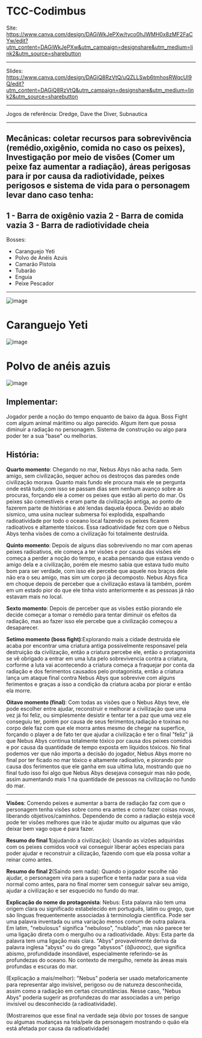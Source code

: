 
# TCC-Codimbus

Site: https://www.canva.com/design/DAGiWkJePXw/tyco0hJWMH0x8zMF2FaCYw/edit?utm_content=DAGiWkJePXw&utm_campaign=designshare&utm_medium=link2&utm_source=sharebutton

---
Slides:  https://www.canva.com/design/DAGiQ8RzVtQ/uQZLLSwb6tmhosRWqcUl9Q/edit?utm_content=DAGiQ8RzVtQ&utm_campaign=designshare&utm_medium=link2&utm_source=sharebutton

---
Jogos de referência: Dredge, Dave the Diver, Subnautica

---
Mecânicas: coletar recursos para sobrevivência (remédio,oxigênio, comida no caso os peixes), Investigação por meio de visões (Comer um peixe faz  aumentar a radiação), áreas perigosas para ir por causa da radiotividade, peixes perigosos e sistema de vida para o personagem levar dano caso tenha: 
---
1 - Barra de oxigênio vazia
2 - Barra de comida vazia
3 - Barra de radiotividade cheia
---

Bosses:
- Caranguejo Yeti
- Polvo de Anéis Azuis
- Camarão Pistola
- Tubarão
- Enguia
- Peixe Pescador
---
![image](https://github.com/user-attachments/assets/750f35d0-178f-4087-a4f1-8a5d0572a38c)
# Caranguejo Yeti
![image](https://github.com/user-attachments/assets/2955a4f5-d46f-47ef-8710-8f54b08cc84e)
# Polvo de anéis azuis

![image](https://github.com/user-attachments/assets/993f6481-5265-4878-b062-66715d8729c8)



<h2>Implementar:</h2> <p>Jogador perde a noção do tempo enquanto de baixo da água. Boss Fight com algum animal máritimo ou algo parecido. Algum item que possa diminuir a radiação no personagem. Sistema de construção ou algo para poder ter a sua "base" ou melhorias.</p>

<h2>História:</h2> 

 
**Quarto momento**: Chegando no mar, Nebus Abys não acha nada. Sem amigo, sem civilização, sequer achou os destroços das paredes onde civilização morava. Quanto mais fundo ele procura mais ele se pergunta onde está tudo,com isso se passam dias sem nenhum avanço sobre as procuras, forçando ele a comer os peixes que estão ali perto do mar. Os peixes são comestíveis e eram parte da civilização antiga, ao ponto de fazerem parte de histórias e até lendas daquela época. Devido ao abalo sísmico, uma usina nuclear submersa foi explodida, espalhando radioatividade por todo o oceano local fazendo os peixes ficarem radioativos e altamente tóxicos. Essa radioatividade fez com que o Nebus Abys tenha visões de como a civilização foi totalmente destruída.

**Quinto momento**: Depois de alguns dias sobrevivendo no mar com apenas peixes radioativos, ele começa a ter visões e por causa das visões ele começa a perder a noção do tempo, e acaba pensando que estava vendo o amigo dela e a civilização, porém ele mesmo sabia que estava tudo muito bom para ser verdade, com isso ele percebe que aquele nos braços dele não era o seu amigo, mas sim um corpo já decomposto. Nebus Abys fica em choque depois de perceber que a civilização estava lá também, porém em um estado pior do que ele tinha visto anteriormente e as pessoas já não estavam mais no local.

**Sexto momento**: Depois de perceber que as visões estão piorando ele decide começar a tomar o remédio para tentar diminuir os efeitos da radiação, mas ao fazer isso ele percebe que a civilização começou a desaparecer.

**Setimo momento (boss fight)**:Explorando mais a cidade destruida ele acaba por encontrar uma criatura antiga possivelmente responsavel pela destruição da civilização, então a criatura percebe ele, então o protagonista se vê obrigado a entrar em uma luta pelo sobrevivencia contra a criatura, corforme a luta vai acontecendo a criatura começa a fraquejar por conta da radiação e dos ferimentos causados pelo protagonista, então a criatura lança um ataque final contra Nebus Abys que sobrevive com alguns ferimentos e graças a isso a condição da criatura acaba por piorar e então ela morre. 

**Oitavo momento (final)**: Com todas as visões que o Nebus Abys teve, ele pode escolher entre ajudar, reconstruir e melhorar a civilização que uma vez já foi feliz, ou simplesmente desistir e tentar ter a paz que uma vez ele conseguiu ter, porém por causa de seus ferimentos,radiação e toxinas no corpo dele faz com que ele morra antes mesmo de chegar na superfice, forçando o player a de fato ter que ajudar a civilização e ter o final "feliz" já que Nebus Abys continua totalmente tóxico por causa dos peixes comidos e por causa da quantidade de tempo exposta em líquidos tóxicos. No final podemos ver que não importa a decisão do jogador, Nebus Abys morre no final por ter ficado no mar tóxico e altamente radioatívo, e piorando por causa dos ferimentos que ele ganha em sua ultima luta, mostrando que no final tudo isso foi algo que Nebus Abys desejava conseguir mas não pode, assim aumentando mais 1 na quantidade de pessoas na civilização no fundo do mar.

---

**Visões**: Comendo peixes e aumentar a barra de radiação faz com que o personagem tenha visões sobre como era antes e como fazer coisas novas, liberando objetivos/caminhos. Dependendo de como a radiação esteja você pode ter visões melhores que irão te ajudar muito ou algumas que vão deixar bem vago oque é para fazer.

**Resumo do final 1**(ajudando a civilização): Usando as vizões adquiridas com os peixes comidos você vai conseguir liberar ações especiais para poder ajudar e reconstruir a cilização, fazendo com que ela possa voltar a reinar como antes.

**Resumo do final 2**(Saindo sem nada): Quando o jogador escolhe não ajudar, o personagem vira para a superfice e tenta nadar para a sua vida normal como antes, para no final morrer sem conseguir salvar seu amigo, ajudar a civilização e ser esquecido no fundo do mar.

**Explicação do nome do protagonista**: Nebus: Esta palavra não tem uma origem clara ou significado estabelecido em português, latim ou grego, que são línguas frequentemente associadas à terminologia científica. Pode ser uma palavra inventada ou uma variação menos comum de outra palavra. Em latim, "nebulosus" significa "nebuloso", "nublado", mas não parece ter uma ligação direta com o mergulho ou a radioatividade.
Abys: Esta parte da palavra tem uma ligação mais clara. "Abys" provavelmente deriva da palavra inglesa "abyss" ou do grego "abyssos" (ἄβυσσος), que significa abismo, profundidade insondável, especialmente referindo-se às profundezas do oceano. No contexto de mergulho, remete às áreas mais profundas e escuras do mar.

(Explicação a mais/melhor): "Nebus" poderia ser usado metaforicamente para representar algo invisível, perigoso ou de natureza desconhecida, assim como a radiação em certas circunstâncias. Nesse caso, "Nebus Abys" poderia sugerir as profundezas do mar associadas a um perigo invisível ou desconhecido (a radioatividade).

(Mostraremos que esse final na verdade seja óbvio por tosses de sangue ou algumas mudanças na tela/pele da personagem mostrando o quão ela está afetada por causa da radioatividade)




